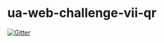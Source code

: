 # ua-web-challenge-vii-qr

[![Gitter](https://badges.gitter.im/Join%20Chat.svg)](https://gitter.im/mindfreakthemon/ua-web-challenge-vii-qr?utm_source=badge&utm_medium=badge&utm_campaign=pr-badge&utm_content=badge)